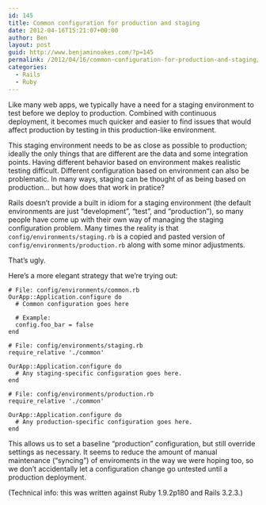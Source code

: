 ```yaml
---
id: 145
title: Common configuration for production and staging
date: 2012-04-16T15:21:07+00:00
author: Ben
layout: post
guid: http://www.benjaminoakes.com/?p=145
permalink: /2012/04/16/common-configuration-for-production-and-staging/
categories:
  - Rails
  - Ruby
---
```

Like many web apps, we typically have a need for a staging environment to test before we deploy to production. Combined with continuous deployment, it becomes much quicker and easier to find issues that would affect production by testing in this production-like environment.

This staging environment needs to be as close as possible to production; ideally the only things that are different are the data and some integration points. Having different behavior based on environment makes realistic testing difficult. Different configuration based on environment can also be problematic. In many ways, staging can be thought of as being based on production&#8230; but how does that work in pratice?

Rails doesn&#8217;t provide a built in idiom for a staging environment (the default environments are just &#8220;development&#8221;, &#8220;test&#8221;, and &#8220;production&#8221;), so many people have come up with their own way of managing the staging configuration problem. Many times the reality is that `config/environments/staging.rb` is a copied and pasted version of `config/environments/production.rb` along with some minor adjustments.

That&#8217;s ugly.

Here&#8217;s a more elegant strategy that we&#8217;re trying out:

    
    # File: config/environments/common.rb
    OurApp::Application.configure do
      # Common configuration goes here
    
      # Example:
      config.foo_bar = false
    end
    
    # File: config/environments/staging.rb
    require_relative './common'
    
    OurApp::Application.configure do
      # Any staging-specific configuration goes here.
    end
    
    # File: config/environments/production.rb
    require_relative './common'
    
    OurApp::Application.configure do
      # Any production-specific configuration goes here.
    end
    

This allows us to set a baseline &#8220;production&#8221; configuration, but still override settings as necessary. It seems to reduce the amount of manual maintenance (&#8220;syncing&#8221;) of enviroments in the way we were hoping too, so we don&#8217;t accidentally let a configuration change go untested until a production deployment.

(Technical info: this was written against Ruby 1.9.2p180 and Rails 3.2.3.)